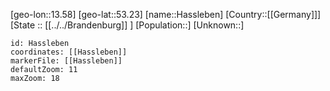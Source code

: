 ﻿---
location: [53.23,13.58]
mapzoom: [7,12] 
mapmarker: city 
type: City
tags:
- geo/City


SpocWebEntityId: 30796
isDeleted: false
confidential: public

---
[geo-lon::13.58]
[geo-lat::53.23]
[name::Hassleben]
[Country::[[Germany]]]
[State :: [[../../Brandenburg]] ]
[Population::]
[Unknown::]


```leaflet
id: Hassleben
coordinates: [[Hassleben]]
markerFile: [[Hassleben]]
defaultZoom: 11 
maxZoom: 18
```
